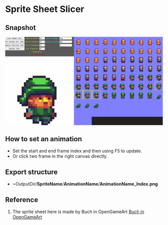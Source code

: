 # Sprite Sheet Slicer

## Snapshot
![image](Snapshot.gif)

## How to set an animation
- Set the start and end frame index and then using F5 to update. 
- Or click two frame in the right canvas directly.

## Export structure
- ~OutputDir/**SpriteName**/**AnimationName**/**AnimationName_Index.png**

## Reference
1. The sprite sheet here is made by Buch in OpenGameArt [Buch in OpenGameArt](https://opengameart.org/content/a-platformer-in-the-forestN)
